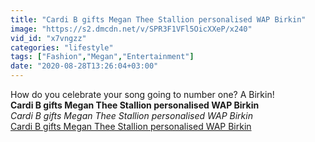 ```yaml
---
title: "Cardi B gifts Megan Thee Stallion personalised WAP Birkin"
image: "https://s2.dmcdn.net/v/SPR3F1VFl5OicXXeP/x240"
vid_id: "x7vngzz"
categories: "lifestyle"
tags: ["Fashion","Megan","Entertainment"]
date: "2020-08-28T13:26:04+03:00"
---
```

How do you celebrate your song going to number one? A Birkin!<br><b>Cardi B gifts Megan Thee Stallion personalised WAP Birkin</b><br> <i>Cardi B gifts Megan Thee Stallion personalised WAP Birkin</i><br> <u>Cardi B gifts Megan Thee Stallion personalised WAP Birkin</u>
